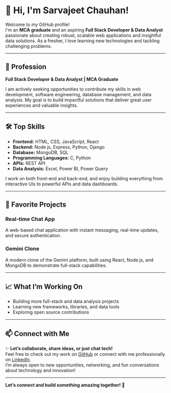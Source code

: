 # 👋 Hi, I'm Sarvajeet Chauhan!

Welcome to my GitHub profile!  
I'm an **MCA graduate** and an aspiring **Full Stack Developer & Data Analyst** passionate about creating robust, scalable web applications and insightful data solutions. As a fresher, I love learning new technologies and tackling challenging problems.

---

## 🚀 Profession

**Full Stack Developer & Data Analyst | MCA Graduate**

I am actively seeking opportunities to contribute my skills in web development, software engineering, database management, and data analysis. My goal is to build impactful solutions that deliver great user experiences and valuable insights.

---

## 🛠️ Top Skills

- **Frontend:** HTML, CSS, JavaScript, React
- **Backend:** Node.js, Express, Python, Django
- **Database:** MongoDB, SQL
- **Programming Languages:** C, Python
- **APIs:** REST API
- **Data Analysis:** Excel, Power BI, Power Query

I work on both front-end and back-end, and enjoy building everything from interactive UIs to powerful APIs and data dashboards.

---

## 🌟 Favorite Projects

### Real-time Chat App

A web-based chat application with instant messaging, real-time updates, and secure authentication.

### Gemini Clone

A modern clone of the Gemini platform, built using React, Node.js, and MongoDB to demonstrate full-stack capabilities.

---

## 📈 What I’m Working On

- Building more full-stack and data analysis projects
- Learning new frameworks, libraries, and data tools
- Exploring open source contributions

---

## 📫 Connect with Me

✨ **Let’s collaborate, share ideas, or just chat tech!**  
Feel free to check out my work on [GitHub](https://github.com/jeet7965) or connect with me professionally on [LinkedIn](https://linkedin.com/in/sarvajeet-chauhan-92836a201).  
I’m always open to new opportunities, networking, and fun conversations about technology and innovation!

---

**Let’s connect and build something amazing together! 🚀**
